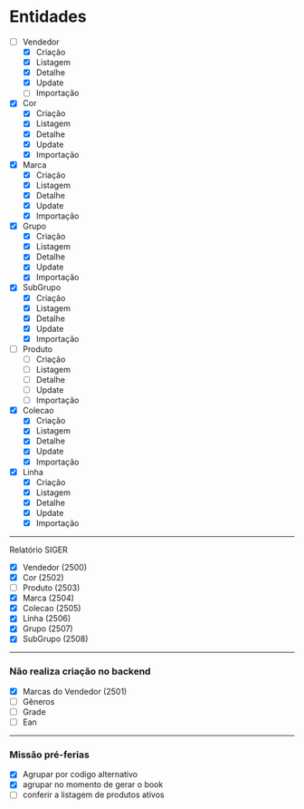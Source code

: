# Entidades

- [ ] Vendedor
  - [x] Criação
  - [x] Listagem
  - [x] Detalhe
  - [x] Update
  - [ ] Importação
- [x] Cor
  - [x] Criação
  - [x] Listagem
  - [x] Detalhe
  - [x] Update
  - [x] Importação
- [x] Marca
  - [x] Criação
  - [x] Listagem
  - [x] Detalhe
  - [x] Update
  - [x] Importação
- [x] Grupo
  - [x] Criação
  - [x] Listagem
  - [x] Detalhe
  - [x] Update
  - [x] Importação
- [x] SubGrupo
  - [x] Criação
  - [x] Listagem
  - [x] Detalhe
  - [x] Update
  - [x] Importação
- [ ] Produto
  - [ ] Criação
  - [ ] Listagem
  - [ ] Detalhe
  - [ ] Update
  - [ ] Importação
- [x] Colecao
  - [x] Criação
  - [x] Listagem
  - [x] Detalhe
  - [x] Update
  - [x] Importação
- [x] Linha
  - [x] Criação
  - [x] Listagem
  - [x] Detalhe
  - [x] Update
  - [x] Importação

---

Relatório SIGER

- [x] Vendedor (2500)
- [x] Cor (2502)
- [ ] Produto (2503)
- [x] Marca (2504)
- [x] Colecao (2505)
- [x] Linha (2506)
- [x] Grupo (2507)
- [x] SubGrupo (2508)

---

### Não realiza criação no backend

- [x] Marcas do Vendedor (2501)
- [ ] Gêneros
- [ ] Grade
- [ ] Ean

---

### Missão pré-ferias

- [x] Agrupar por codigo alternativo
- [x] agrupar no momento de gerar o book
- [ ] conferir a listagem de produtos ativos
